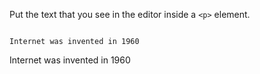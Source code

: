 Put the text that you see in the editor inside a `<p>` element.

<Editor lang="html" type="exercise">
<code>
Internet was invented in 1960
</code>

<solution>
<p>Internet was invented in 1960</p>
</solution>
</Editor>